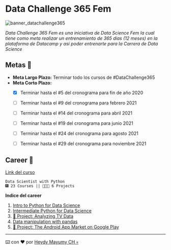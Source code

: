 # Data Challenge 365 Fem

![banner_datachallenge365](https://raw.githubusercontent.com/MayumyCH/dc_datascientist_with_python_dsfem/main/img/banner_challenge.png)

_Data Challenge 365 Fem es una iniciativa de Data Science Fem la cual tiene como meta realizar un entrenamiento de 365 días (12 meses) en la plataforma de Datacamp y asi poder entrenarte para la Carrera de Data Science_

## Metas 🚀

- **Meta Largo Plazo:** Terminar todo los cursos de #DataChallenge365
- **Meta Corto Plazo:**
  - [x] Terminar hasta el #5 del cronograma para fin de año 2020 
  - [ ] Terminar hasta el #9 del cronograma para febrero 2021
  - [ ] Terminar hasta el #14 del cronograma para abril 2021
  - [ ] Terminar hasta el #19 del cronograma para junio 2021
  - [ ] Terminar hasta el #24 del cronograma para agosto 2021
  - [ ] Terminar hasta el #29 del cronograma para noviembre 2021


## Career 🤖 
[Link del curso](https://learn.datacamp.com/career-tracks/data-scientist-with-python)

```
Data Scientist with Python
🎆 23 Courses || 👩🏻‍💼 6 Projects
```


**Indice del career**
1. [Intro to Python for Data Science](https://github.com/MayumyCH/dc_datascientist_with_python_dsfem/blob/main/notebooks/1.Introduction%20to%20Python.ipynb)
2. [Intermediate Python for Data Science](https://github.com/MayumyCH/dc_datascientist_with_python_dsfem/blob/main/notebooks/2.Intermediate%20Python.ipynb)
3. [🌟 Project: Analyzing TV Data](https://github.com/MayumyCH/dc_project_analyzing_super_bowl_tv_data_with_python)
4. [Data manipulation with pandas]()
5. [🌟 Project: The Android App  Market on Google Play]()

---
⌨️ con ❤️ por [Heydy Mayumy CH 💀](https://github.com/MayumyCH)